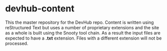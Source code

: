 # devhub-content

This the master repository for the DevHub repo. Content is written using reStructured Text but uses a number of proprietary extensions and the site as a whole is built using the Snooty tool chain. As a result the input files are expected to have a **.txt** extension. Files with a different extension will not be processed. 

